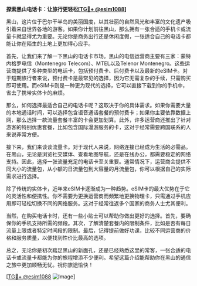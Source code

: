 **探索黑山电话卡：让旅行更轻松[[TG💪+ @esim1088](https://t.me/s/esim1088)]**

黑山，这片位于巴尔干半岛的美丽国度，以其壮丽的自然风光和丰富的文化遗产吸引着来自世界各地的游客。如果你计划前往黑山，那么拥有一张合适的手机卡或流量卡就显得尤为重要。无论你是商务出行还是休闲度假，一张适合自己的电话卡都能让你在陌生的土地上更加得心应手。

首先，让我们来了解一下黑山的电话卡市场。黑山的电信运营商主要有三家：蒙特内格罗电信（Montenegro Telecom）、MTEL以及Telenor Montenegro。这些运营商提供了多种类型的电话卡，包括预付费卡、后付费卡以及最新的eSIM卡。对于短期旅行者来说，预付费卡是最常见的选择，因为它无需复杂的手续，只需购买即可使用。而eSIM卡则是一种更为现代的选择，它可以直接下载到你的手机中，省去了携带实体卡的麻烦。

那么，如何选择最适合自己的电话卡呢？这取决于你的具体需求。如果你需要大量的本地通话时间，可以选择包含语音通话套餐的预付费卡；如果你主要依靠数据上网，那么选择一款流量套餐丰富的卡会更加划算。此外，许多运营商还推出了针对游客的特别优惠套餐，比如包含国际漫游服务的卡，这对于经常需要跨国联系的人来说非常方便。

接下来，我们来谈谈流量卡。对于现代人来说，网络连接已经成为生活的必需品。在黑山，无论是浏览社交媒体、查看地图导航，还是在线办公，都需要稳定的网络支持。因此，选择一张流量充足的电话卡至关重要。通常情况下，运营商会提供不同大小的流量包，从小额的日流量包到大容量的月流量包，你可以根据自己的实际需求进行选择。

除了传统的实体卡，近年来eSIM卡逐渐成为一种趋势。eSIM卡的最大优势在于它的灵活性和便携性。你不需要为更换运营商而频繁地更换物理卡，只需通过手机应用即可轻松切换不同的网络服务。这对于经常往返多个国家的商务人士尤其便利。

当然，在购买电话卡时，还有一些小贴士可以帮助你做出更好的选择。首先，要确保你的手机支持所需的频段。其次，了解清楚套餐内的限制条件，比如是否有每日流量上限或者特定时间段的限制。最后，记得提前做好功课，比较不同运营商的价格和服务质量，以便找到性价比最高的选项。

总之，无论你是初次踏足黑山的新面孔，还是已经熟悉这里的常客，一张合适的电话卡或流量卡都能为你的旅程增添不少便利。希望这篇介绍能帮助你在黑山的通信之旅中更加顺畅无忧。祝你旅途愉快！

[[TG💪+ @esim1088](https://t.me/s/esim1088) ![Image](https://i.postimg.cc/4NQfJmqS/Snipaste-2025-05-13-00-14-12.png)]